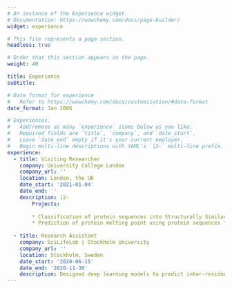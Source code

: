 ```yaml
---
# An instance of the Experience widget.
# Documentation: https://wowchemy.com/docs/page-builder/
widget: experience

# This file represents a page section.
headless: true

# Order that this section appears on the page.
weight: 40

title: Experience
subtitle:

# Date format for experience
#   Refer to https://wowchemy.com/docs/customization/#date-format
date_format: Jan 2006

# Experiences.
#   Add/remove as many `experience` items below as you like.
#   Required fields are `title`, `company`, and `date_start`.
#   Leave `date_end` empty if it's your current employer.
#   Begin multi-line descriptions with YAML's `|2-` multi-line prefix.
experience:
  - title: Visiting Researcher
    company: University College London
    company_url: ''
    location: London, the UK
    date_start: '2021-01-04'
    date_end: ''
    description: |2-
        Projects:
        
        * Classification of protein sequences into Structurally Similar Groups (SSGs) using the data from CATH v4.3.0
        * Prediction of protein melting point using protein sequences from the BRENDA database
        
  - title: Research Assistant
    company: SciLifeLab | Stockholm University
    company_url: ''
    location: Stockholm, Sweden
    date_start: '2020-06-15'
    date_end: '2020-11-30'
    description: Designed deep learning models to predict inter-residue distances in a protein using features extracted from the Multiple Sequence Alignment (MSA)
---
```

